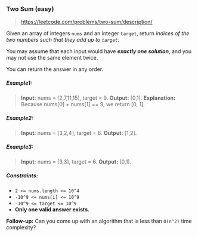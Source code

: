 ### Two Sum (easy)

> https://leetcode.com/problems/two-sum/description/

Given an array of integers `nums` and an integer `target`, return _indices of the two numbers such that they add up to `target`_.

You may assume that each input would have **_exactly one solution_**, and you may not use the same element twice.

You can return the answer in any order.

##### Example1:

> **Input:** nums = [2,7,11,15], target = 9.
> **Output:** [0,1].
> **Explanation:** Because nums[0] + nums[1] == 9, we return [0, 1].

##### Example2:

> **Input:** nums = [3,2,4], target = 6.
> **Output:** [1,2].

##### Example3:

> **Input:** nums = [3,3], target = 6.
> **Output:** [0,1].

##### Constraints:

- `2 <= nums.length <= 10^4`
- `-10^9 <= nums[i] <= 10^9`
- `-10^9 <= target <= 10^9`
- **Only one valid answer exists.**

**Follow-up:** Can you come up with an algorithm that is less than `O(n^2)` time complexity?

